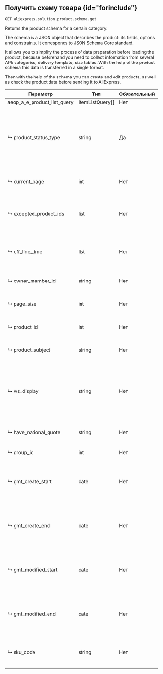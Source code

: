 [//]: # (title: Get products API MD)

## Получить схему товара {id="forinclude"}

`GET aliexpress.solution.product.schema.get`

Returns the product schema for a certain category.

The schema is a JSON object that describes the product: its fields, options and constraints. It corresponds to JSON Schema Core standard.

It allows you to simplify the process of data preparation before loading the product, because beforehand you need to collect information from several API: categories, delivery template, size tables. With the help of the product schema this data is transferred in a single format.

Then with the help of the schema you can create and edit products, as well as check the product data before sending it to AliExpress.

| Параметр                    | Тип             | Обязательный | Описание                                                                                                                                |
|-----------------------------|-----------------|--------------|-----------------------------------------------------------------------------------------------------------------------------------------|
| aeop_a_e_product_list_query | ItemListQuery[] | Нет          | Объект.                                                                                                                                 |
| ↳ product_status_type       | string          | Да           | Статус товара на AliExpress. Может быть onSelling (В продаже), offline (Сняты с продажи), auditing (На рассмотрении) и editingRequired. |
| ↳ current_page              | int             | Нет          | Страница выдачи результатов, по умолчанию 1.                                                                                            |
| ↳ excepted_product_ids      | list            | Нет          | Список идентификаторов товаров, которые нужно исключить из ответа.                                                                      |
| ↳ off_line_time             | list            | Нет          | Для товаров в статусе offline. Сколько дней прошло с момента снятия с публикации.                                                       |
| ↳ owner_member_id           | string          | Нет          | Логин продавца-владельца товара.                                                                                                        |
| ↳ page_size                 | int             | Нет          | Число товаров на каждой странице выдачи результата.                                                                                     |
| ↳ product_id                | int             | Нет          | Идентификатор товара на AliExpress.                                                                                                     |
| ↳ product_subject           | string          | Нет          | Нечёткий поиск по английскому названию товара.                                                                                          |
| ↳ ws_display                | string          | Нет          | Причина, почему товар снят с продажи. Может быть expire_offline; user_offline, violate_offline, punish_offline и grade_offline.         |
| ↳ have_national_quote       | string          | Нет          | Есть ли у товара квота по стране: y — если да n — если нет.                                                                             |
| ↳ group_id                  | int             | Нет          | Идентификатор группы товаров.                                                                                                           |
| ↳ gmt_create_start          | date            | Нет          | Поиск товаров, созданных после указанной даты и времени в формате yyyy-MM-dd hh:mm:ss.                                                  |
| ↳ gmt_create_end            | date            | Нет          | Поиск товаров, созданных до указанной даты и времени в формате yyyy-MM-dd hh:mm:ss.                                                     |
| ↳ gmt_modified_start        | date            | Нет          | Поиск товаров, изменённых до указанной даты и времени в формате yyyy-MM-dd hh:mm:ss.                                                    |
| ↳ gmt_modified_end          | date            | Нет          | Поиск товаров, изменённых до указанной даты и времени в формате yyyy-MM-dd hh:mm:ss.                                                    |
| ↳ sku_code                  | string          | Нет          | Идентификатор экземпляра (SKU) товара: его артикул или штрихкод.                                                                        |